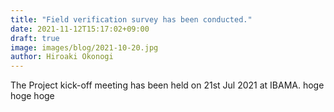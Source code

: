 ```yaml
---
title: "Field verification survey has been conducted."
date: 2021-11-12T15:17:02+09:00
draft: true
image: images/blog/2021-10-20.jpg
author: Hiroaki Okonogi
---
```


The Project kick-off meeting has been held on 21st Jul 2021 at IBAMA. hoge hoge hoge
